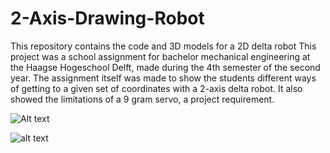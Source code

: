 # 2-Axis-Drawing-Robot
This repository contains the code and 3D models for a 2D delta robot
This project was a school assignment for bachelor mechanical engineering at the Haagse Hogeschool Delft, made during the 4th semester of the second year.
The assignment itself was made to show the students different ways of getting to a given set of coordinates with a 2-axis delta robot. It also showed the limitations of a 9 gram servo, a project requirement.

![Alt text](relative/path/to/img.jpg?raw=true "Title")

![alt text](https://github.com/[j0b-je]/[2-Axis-Drawing-Robot]/blob/[3D-models]/Result-drawing-Robot.JPG?raw=true)
